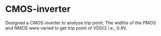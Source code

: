 # CMOS-inverter

Designed a CMOS inverter to analyse trip point. The widths of the PMOS and NMOS were varied to get trip point of VDD/2 i.e., 0.9V.
